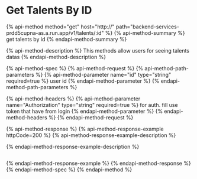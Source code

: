 # Get Talents By ID

{% api-method method="get" host="http://" path="backend-services-prdd5cupna-as.a.run.app/v1/talents/:id" %}
{% api-method-summary %}
get talents by id
{% endapi-method-summary %}

{% api-method-description %}
This methods allow users for seeing talents datas
{% endapi-method-description %}

{% api-method-spec %}
{% api-method-request %}
{% api-method-path-parameters %}
{% api-method-parameter name="id" type="string" required=true %}
user id
{% endapi-method-parameter %}
{% endapi-method-path-parameters %}

{% api-method-headers %}
{% api-method-parameter name="Authorization" type="string" required=true %}
for auth. fill use token that have from login
{% endapi-method-parameter %}
{% endapi-method-headers %}
{% endapi-method-request %}

{% api-method-response %}
{% api-method-response-example httpCode=200 %}
{% api-method-response-example-description %}

{% endapi-method-response-example-description %}

```

```
{% endapi-method-response-example %}
{% endapi-method-response %}
{% endapi-method-spec %}
{% endapi-method %}

